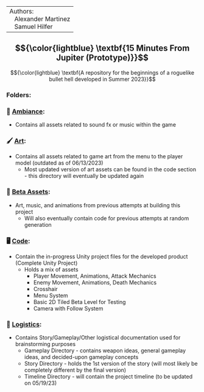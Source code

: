 
<table>
  <tr>
    <td>Authors:<br>
      &nbsp;&nbsp;&nbsp;Alexander Martinez<br>
      &nbsp;&nbsp;&nbsp;Samuel Hilfer</td>
  </tr>
</table>


## $${\color{lightblue} \textbf{15 Minutes From Jupiter (Prototype)}}$$ 

$${\color{lightblue} \textbf{A repository for the beginnings of a roguelike bullet hell developed in Summer 2023}}$$ 



### Folders: 
### 🎵 [Ambiance](https://github.com/GrowingPaigns/15-Minutes-From-Jupiter/tree/main/Ambiance): 
- Contains all assets related to sound fx or music within the game

### 🖌️ [Art](https://github.com/GrowingPaigns/15-Minutes-From-Jupiter/tree/main/Art):
- Contains all assets related to game art from the menu to the player model (outdated as of 06/13/2023)
    - Most updated version of art assets can be found in the code section - this directory will eventually be updated again 

### 💽 [Beta Assets](https://github.com/GrowingPaigns/15-Minutes-From-Jupiter/tree/main/Beta%20Assets):
- Art, music, and animations from previous attempts at building this project
    - Will also eventually contain code for previous attempts at random generation

### 🖥️ [Code](https://github.com/GrowingPaigns/15-Minutes-From-Jupiter/tree/main/Code):
- Contain the in-progress Unity project files for the developed product (Complete Unity Project)
    - Holds a mix of assets
        - Player Movement, Animations, Attack Mechanics
        - Enemy Movement, Animations, Death Mechanics
        - Crosshair
        - Menu System
        - Basic 2D Tiled Beta Level for Testing
        - Camera with Follow System 

### 📄 [Logistics](https://github.com/GrowingPaigns/15-Minutes-From-Jupiter/tree/main/Logistics):
- Contains Story/Gameplay/Other logistical documentation used for brainstorming purposes 
    - Gameplay Directory - contains weapon ideas, general gameplay ideas, and decided-upon gameplay concepts
    - Story Directory - holds the 1st version of the story (will most likely be completely different by the final version)
    - Timeline Directory - will contain the project timeline (to be updated on 05/19/23)
